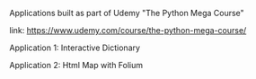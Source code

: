 Applications built as part of Udemy "The Python Mega Course" 

link: https://www.udemy.com/course/the-python-mega-course/

Application 1: Interactive Dictionary

Application 2: Html Map with Folium
